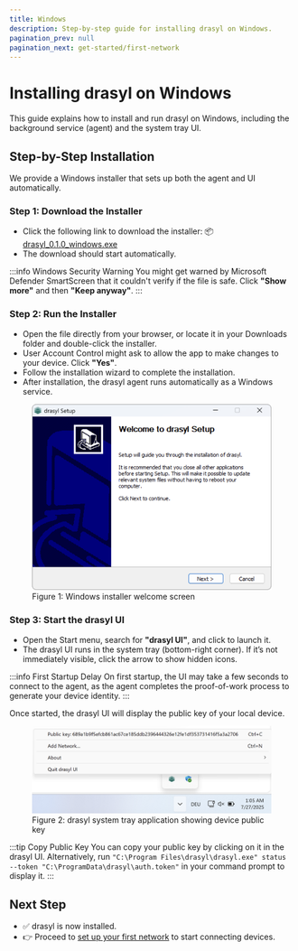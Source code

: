 ```yaml
---
title: Windows
description: Step-by-step guide for installing drasyl on Windows.
pagination_prev: null
pagination_next: get-started/first-network
---
```


# Installing drasyl on Windows

This guide explains how to install and run drasyl on Windows, including the background service (agent) and the system tray UI.

## Step-by-Step Installation

We provide a Windows installer that sets up both the agent and UI automatically.

### Step 1: Download the Installer

* Click the following link to download the installer: 📦 [drasyl_0.1.0_windows.exe](https://download.drasyl.org/binaries/0.1.0/windows-amd64/drasyl_0.1.0_windows.exe)
* The download should start automatically.

:::info Windows Security Warning
You might get warned by Microsoft Defender SmartScreen that it couldn't verify if the file is safe. Click **"Show more"** and then **"Keep anyway"**.
:::

### Step 2: Run the Installer

* Open the file directly from your browser, or locate it in your Downloads folder and double-click the installer.
* User Account Control might ask to allow the app to make changes to your device. Click **"Yes"**.
* Follow the installation wizard to complete the installation.
* After installation, the drasyl agent runs automatically as a Windows service.

<figure style={{ textAlign: 'center' }}>
  <img
    src="/img/windows-installer.png"
    alt="Screenshot showing the welcome screen of installer"
    style={{
      maxWidth: '550px',
      width: '100%',
      boxShadow: '0 4px 16px rgba(0, 0, 0, 0.15)',
      margin: '1rem auto',
      backgroundColor: 'rgba(0, 0, 0, 0.05)'
    }}
  />
  <figcaption style={{ textAlign: 'center', color: '#666' }}>
    Figure 1: Windows installer welcome screen
  </figcaption>
</figure>

### Step 3: Start the drasyl UI

* Open the Start menu, search for **"drasyl UI"**, and click to launch it.
* The drasyl UI runs in the system tray (bottom-right corner). If it’s not immediately visible, click the arrow to show hidden icons.

:::info First Startup Delay
On first startup, the UI may take a few seconds to connect to the agent, as the agent completes the proof-of-work process to generate your device identity.
:::

Once started, the drasyl UI will display the public key of your local device.

<figure style={{ textAlign: 'center' }}>
  <img
    src="/img/windows-systray.png"
    alt="drasyl system tray application showing device public key"
    style={{
      maxWidth: '600px',
      width: '100%',
      boxShadow: '0 4px 16px rgba(0, 0, 0, 0.15)',
      margin: '1rem auto'
    }}
  />
  <figcaption style={{ textAlign: 'center', color: '#666' }}>
    Figure 2: drasyl system tray application showing device public key
  </figcaption>
</figure>

:::tip Copy Public Key
You can copy your public key by clicking on it in the drasyl UI.
Alternatively, run `"C:\Program Files\drasyl\drasyl.exe" status --token "C:\ProgramData\drasyl\auth.token"` in your command prompt to display it.
:::

## Next Step

* ✅ drasyl is now installed.
* 👉 Proceed to [set up your first network](../first-network.mdx) to start connecting devices.